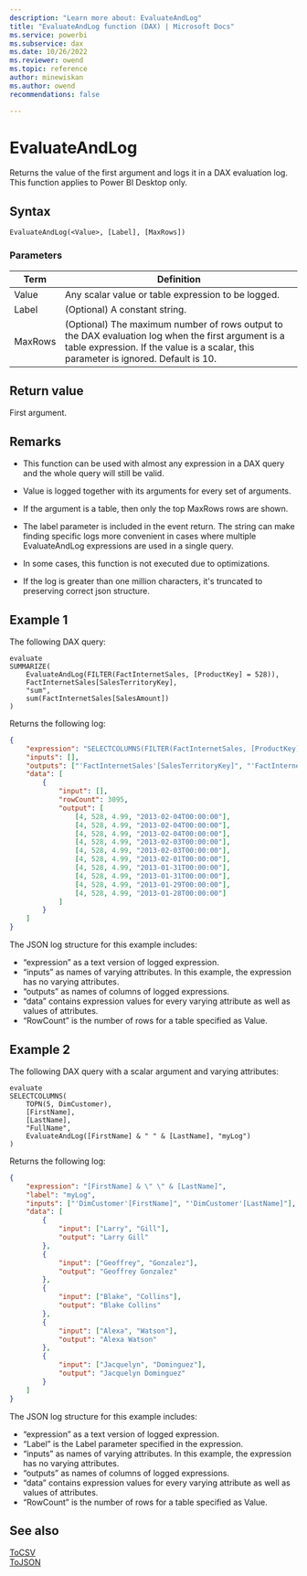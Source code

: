 ```yaml
---
description: "Learn more about: EvaluateAndLog"
title: "EvaluateAndLog function (DAX) | Microsoft Docs"
ms.service: powerbi 
ms.subservice: dax 
ms.date: 10/26/2022
ms.reviewer: owend
ms.topic: reference
author: minewiskan
ms.author: owend 
recommendations: false

---
```

# EvaluateAndLog

Returns the value of the first argument and logs it in a DAX evaluation log. This function applies to Power BI Desktop only.
  
## Syntax  
  
```dax
EvaluateAndLog(<Value>, [Label], [MaxRows])
```
  
### Parameters  
  
|Term|Definition|  
|--------|--------------|  
|Value|Any scalar value or table expression to be logged.|  
|Label|(Optional) A constant string.|  
|MaxRows|(Optional) The maximum number of rows output to the DAX evaluation log when the first argument is a table expression. If the value is a scalar, this parameter is ignored. Default is 10.|
  
## Return value

First argument.

## Remarks

- This function can be used with almost any expression in a DAX query and the whole query will still be valid.

- Value is logged together with its arguments for every set of arguments.

- If the argument is a table, then only the top MaxRows rows are shown.

- The label parameter is included in the event return. The string can make finding specific logs more convenient in cases where multiple EvaluateAndLog expressions are used in a single query.

- In some cases, this function is not executed due to optimizations.

- If the log is greater than one million characters, it's truncated to preserving correct json structure.
  
## Example 1

The following DAX query:

```dax
evaluate
SUMMARIZE(
    EvaluateAndLog(FILTER(FactInternetSales, [ProductKey] = 528)),
    FactInternetSales[SalesTerritoryKey],
    "sum",
    sum(FactInternetSales[SalesAmount])
)
```

Returns the following log:

```json
{
    "expression": "SELECTCOLUMNS(FILTER(FactInternetSales, [ProductKey] = 528), \n\t\t[SalesTerritoryKey], \n\t\t[ProductKey], \n\t\t[SalesAmount],\n\t\t[OrderDate]\n\t\t)",
    "inputs": [],
    "outputs": ["'FactInternetSales'[SalesTerritoryKey]", "'FactInternetSales'[ProductKey]", "'FactInternetSales'[SalesAmount]", "'FactInternetSales'[OrderDate]"],
    "data": [
        {
            "input": [],
            "rowCount": 3095,
            "output": [
                [4, 528, 4.99, "2013-02-04T00:00:00"],
                [4, 528, 4.99, "2013-02-04T00:00:00"],
                [4, 528, 4.99, "2013-02-04T00:00:00"],
                [4, 528, 4.99, "2013-02-03T00:00:00"],
                [4, 528, 4.99, "2013-02-03T00:00:00"],
                [4, 528, 4.99, "2013-02-01T00:00:00"],
                [4, 528, 4.99, "2013-01-31T00:00:00"],
                [4, 528, 4.99, "2013-01-31T00:00:00"],
                [4, 528, 4.99, "2013-01-29T00:00:00"],
                [4, 528, 4.99, "2013-01-28T00:00:00"]
            ]
        }
    ]
}
```

The JSON log structure for this example includes:

- “expression” as a text version of logged expression.
- “inputs” as names of varying attributes. In this example, the expression has no varying attributes.
- “outputs” as names of columns of logged expressions.
- “data” contains expression values for every varying attribute as well as values of attributes.
- “RowCount” is the number of rows for a table specified as Value.

## Example 2

The following DAX query with a scalar argument and varying attributes:

```dax
evaluate
SELECTCOLUMNS(
    TOPN(5, DimCustomer),
    [FirstName],
    [LastName],
    "FullName",
    EvaluateAndLog([FirstName] & " " & [LastName], "myLog")
)

```

Returns the following log:

```json
{
    "expression": "[FirstName] & \" \" & [LastName]",
    "label": "myLog",
    "inputs": ["'DimCustomer'[FirstName]", "'DimCustomer'[LastName]"],
    "data": [
        {
            "input": ["Larry", "Gill"],
            "output": "Larry Gill"
        },
        {
            "input": ["Geoffrey", "Gonzalez"],
            "output": "Geoffrey Gonzalez"
        },
        {
            "input": ["Blake", "Collins"],
            "output": "Blake Collins"
        },
        {
            "input": ["Alexa", "Watson"],
            "output": "Alexa Watson"
        },
        {
            "input": ["Jacquelyn", "Dominguez"],
            "output": "Jacquelyn Dominguez"
        }
    ]
}

```

The JSON log structure for this example includes:

- “expression” as a text version of logged expression.
- “Label” is the Label parameter specified in the expression.
- “inputs” as names of varying attributes. In this example, the expression has no varying attributes.
- “outputs” as names of columns of logged expressions.
- “data” contains expression values for every varying attribute as well as values of attributes.
- “RowCount” is the number of rows for a table specified as Value.

## See also

[ToCSV](tocsv-function-dax.md)  
[ToJSON](tojson-function-dax.md)  
